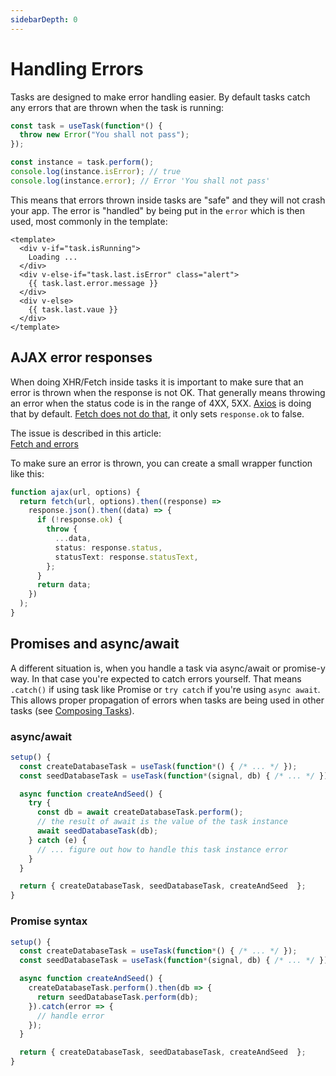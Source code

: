 ```yaml
---
sidebarDepth: 0
---
```


# Handling Errors

Tasks are designed to make error handling easier. By default tasks catch any errors that are thrown when the task is running:

```ts
const task = useTask(function*() {
  throw new Error("You shall not pass");
});

const instance = task.perform();
console.log(instance.isError); // true
console.log(instance.error); // Error 'You shall not pass'
```

This means that errors thrown inside tasks are "safe" and they will not crash your app. The error is "handled" by being put in the `error` which is then used, most commonly in the template:

```vue
<template>
  <div v-if="task.isRunning">
    Loading ...
  </div>
  <div v-else-if="task.last.isError" class="alert">
    {{ task.last.error.message }}
  </div>
  <div v-else>
    {{ task.last.vaue }}
  </div>
</template>
```

## AJAX error responses

When doing XHR/Fetch inside tasks it is important to make sure that an error is thrown when the response is not OK. That generally means throwing an error when the status code is in the range of 4XX, 5XX. [Axios](https://github.com/axios/axios) is doing that by default. [Fetch does not do that](https://developer.mozilla.org/en-US/docs/Web/API/Fetch_API/Using_Fetch#Checking_that_the_fetch_was_successful), it only sets `response.ok` to false.

The issue is described in this article:  
[Fetch and errors](https://www.tjvantoll.com/2015/09/13/fetch-and-errors/)

To make sure an error is thrown, you can create a small wrapper function like this:

```ts
function ajax(url, options) {
  return fetch(url, options).then((response) =>
    response.json().then((data) => {
      if (!response.ok) {
        throw {
          ...data,
          status: response.status,
          statusText: response.statusText,
        };
      }
      return data;
    })
  );
}
```

## Promises and async/await

A different situation is, when you handle a task via async/await or promise-y way. In that case you're expected to catch errors yourself. That means `.catch()` if using task like Promise or `try catch` if you're using `async await`. This allows proper propagation of errors when tasks are being used in other tasks (see [Composing Tasks](/composing-tasks/)).

### async/await

```ts
setup() {
  const createDatabaseTask = useTask(function*() { /* ... */ });
  const seedDatabaseTask = useTask(function*(signal, db) { /* ... */ });

  async function createAndSeed() {
    try {
      const db = await createDatabaseTask.perform();
      // the result of await is the value of the task instance
      await seedDatabaseTask(db);
    } catch (e) {
      // ... figure out how to handle this task instance error
    }
  }

  return { createDatabaseTask, seedDatabaseTask, createAndSeed  };
}
```

### Promise syntax

```ts
setup() {
  const createDatabaseTask = useTask(function*() { /* ... */ });
  const seedDatabaseTask = useTask(function*(signal, db) { /* ... */ });

  async function createAndSeed() {
    createDatabaseTask.perform().then(db => {
      return seedDatabaseTask.perform(db);
    }).catch(error => {
      // handle error
    });
  }

  return { createDatabaseTask, seedDatabaseTask, createAndSeed  };
}
```
